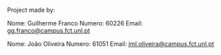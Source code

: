 Project made by:

Nome: Guilherme Franco
Numero: 60226
Email: gg.franco@campus.fct.unl.pt

Nome: João Oliveira
Numero: 61051
Email: jml.oliveira@campus.fct.unl.pt
